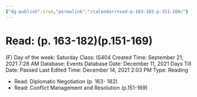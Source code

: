 ```yaml
---
{"dg-publish":true,"permalink":"/calendar/read-p-163-182-p-151-169/"}
---
```


# Read: (p. 163-182)(p.151-169)

(F) Day of the week: Saturday
Class: IS404
Created Time: September 21, 2021 7:28 AM
Database: Events Database
Date: December 11, 2021
Days Till Date: Passed
Last Edited Time: December 14, 2021 2:03 PM
Type: Reading

- Read: Diplomatic
Negotiation (p. 163-
182).
- Read: Conflict
Management and
Resolution (p.151-169)